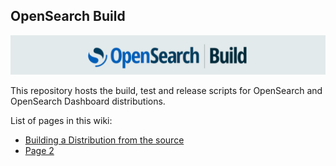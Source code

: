 ## OpenSearch Build

![build_logo](https://raw.githubusercontent.com/opensearch-project/opensearch-build/main/opensearch_build_image.png)

This repository hosts the build, test and release scripts for OpenSearch and OpenSearch Dashboard distributions.

List of pages in this wiki:
- [Building a Distribution from the source](https://github.com/SachinSahu431/opensearch-build/wiki/Building-an-OpenSearch-and-OpenSearch-Dashboards-Distribution)
- [Page 2](https://github.com/SachinSahu431/opensearch-build/wiki/Welcome-to-Page-2.md)
